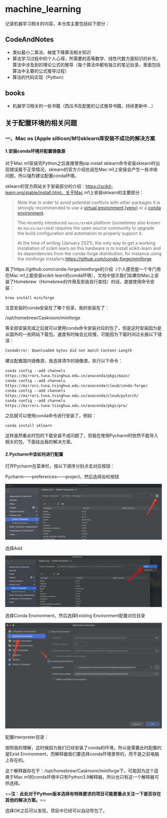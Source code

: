 # machine_learning
记录机器学习相关的内容，本仓库主要包括如下部分：
## CodeAndNotes
- 类似最小二乘法、梯度下降算法相关知识
- 算法学习过程中的个人心得，所需要的高等数学、线性代数方面知识的补充，算法中涉及到的理论公式的推导（每个算法中都有独立的笔记目录，里面包括算法中主要的公式推导过程）
- 算法的代码实现（Python）
## books
- 机器学习相关的一些书籍（西瓜书及配套的公式推导书籍，持续更新中...）

## 关于配置环境的相关问题

### 一、Mac os (Apple sillicon/M1)sklearn库安装不成功的解决方案

#### 1.安装conda环境并配置镜像源

对于Mac m1安装完Python之后直接使用pip install sklearn命令安装sklearn时出现错误属于正常情况，sklearn的官方介绍也说在Mac m1上安装会产生一些冲突问题，所以强烈建议配置conda环境。

sklearn的官方网站关于安装部分的介绍：https://scikit-learn.org/stable/install.html，关于Mac m1上安装sklearn的主要部分：

> Note that in order to avoid potential conflicts with other packages it is strongly recommended to use a [virtual environment (venv)](https://docs.python.org/3/tutorial/venv.html) or a [conda environment](https://docs.conda.io/projects/conda/en/latest/user-guide/tasks/manage-environments.html).
>
> The recently introduced `macos/arm64` platform (sometimes also known as `macos/aarch64`) requires the open source community to upgrade the build configuration and automation to properly support it.
>
> At the time of writing (January 2021), the only way to get a working installation of scikit-learn on this hardware is to install scikit-learn and its dependencies from the conda-forge distribution, for instance using the miniforge installers:https://github.com/conda-forge/miniforge

看了https://github.com/conda-forge/miniforge的介绍（个人感觉是一个专门用在Mac m1上能安装scikit-learn的conda环境），文档中提示我们如果你Mac上安装了Homebrew（Homebrew的作用及安装自行查找）的话，直接使用命令安装：

```shell 
brew install miniforge
```

注意安装时conda安装在了哪个目录，我的安装在了：

/opt/homebrew/Caskroom/miniforge

等全部安装完成之后就可以使用conda命令安装对应的包了，但是这时安装因为是从国外的一些网站下载包，速度有时候会比较慢，可能因为下载时间过长报以下错误：

```java
CondaError: Downloaded bytes did not match Content-Length
```

建议配置国内镜像源，我选择清华的镜像源，执行以下命令：

```conda config --add channels https://mirrors.tuna.tsinghua.edu.cn/anaconda/pkgs/free/
conda config --add channels https://mirrors.tuna.tsinghua.edu.cn/anaconda/pkgs/main/
conda config --add channels https://mirrors.tuna.tsinghua.edu.cn/anaconda/cloud/conda-forge/
conda config --add channels https://mirrors.tuna.tsinghua.edu.cn/anaconda/cloud/pytorch/
conda config --add channels https://mirrors.tuna.tsinghua.edu.cn/anaconda/pkgs/pro/
```

之后就可以使用conda命令进行安装了，例如：

```shell 
conda install sklearn
```

这样虽然看此时包的下载安装不成问题了，但我在使用Pycharm时依然不能导入相关的包，下面给出我的解决方案。

 #### 2.Pycharm中该如何进行配置

打开Pycharm在菜单栏，按以下顺序分别点击对应按钮：

Pycharm——preferences——project，然后选择齿轮按钮

![image-20211108220224170](https://github.com/SilenceEvans/machine_learning/blob/master/images/readme_images/0.png)

选择Add

![截屏2021-11-08 下午10.03.01](https://github.com/SilenceEvans/machine_learning/blob/master/images/readme_images/1.png)

选择Conda Environment，然后选择Existing Environment配置对应目录

![image-20211108221057747](https://github.com/SilenceEvans/machine_learning/blob/master/images/readme_images/2.png)

配置Interpreter目录：

按照我的理解，这时候因为我们已经安装了conda的环境，所以是需要此时配置的是Exist Environment，而解释器我们要选择conda环境里带的，而不是之前电脑上存在的。

这个解释器存在于：/opt/homebrew/Caskroom/miniforge下，可能因为这个适用于Mac m1的conda环境中只有Python3.9解释器，所以也只有这一个解释器可供选择。

==**注：此处对于Python版本选择有特殊要求的项目可能要重点关注一下是否存在其他的解决方案。**==

选择OK之后可以发现，项目中已经可以自动导包了。
